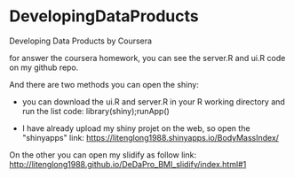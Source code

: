 DevelopingDataProducts
======================

Developing Data Products by Coursera

for answer the coursera homework, you can see the server.R and ui.R code on my github repo.

And there are two methods you can open the shiny:

- you can download the ui.R and server.R in your R working directory and run the list code:
library(shiny);runApp()

- I have already upload my shiny projet on the web, so open the "shinyapps" link: https://litenglong1988.shinyapps.io/BodyMassIndex/ 

On the other you can open my slidify as follow link:
http://litenglong1988.github.io/DeDaPro_BMI_slidify/index.html#1

